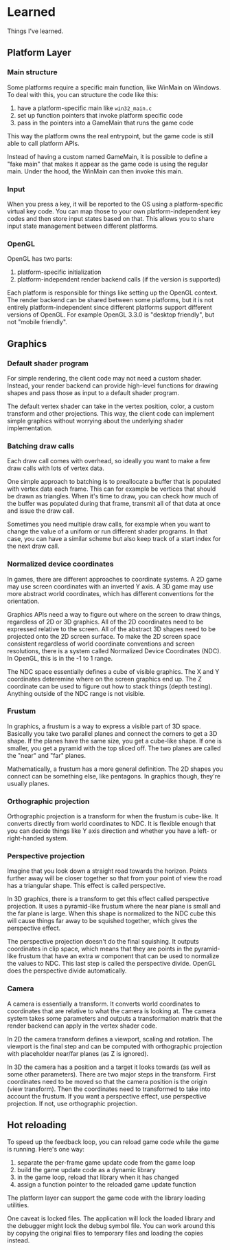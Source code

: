 # Learned

Things I've learned.

## Platform Layer

### Main structure

Some platforms require a specific main function, like WinMain on Windows. To deal with this,
you can structure the code like this:

1. have a platform-specific main like `win32_main.c`
2. set up function pointers that invoke platform specific code
3. pass in the pointers into a GameMain that runs the game code

This way the platform owns the real entrypoint, but the game code is still able to call
platform APIs.

Instead of having a custom named GameMain, it is possible to define a "fake main" that makes it appear
as the game code is using the regular main. Under the hood, the WinMain can then invoke this main.

### Input

When you press a key, it will be reported to the OS using a platform-specific virtual key code.
You can map those to your own platform-independent key codes and then store input states
based on that. This allows you to share input state management between different platforms.

### OpenGL

OpenGL has two parts:

1. platform-specific initialization
2. platform-independent render backend calls (if the version is supported)

Each platform is responsible for things like setting up the OpenGL context. The render backend can be shared between some platforms,
but it is not entirely platform-independent since different platforms support different versions of OpenGL.
For example OpenGL 3.3.0 is "desktop friendly", but not "mobile friendly".

## Graphics

### Default shader program

For simple rendering, the client code may not need a custom shader. Instead, your render backend can provide high-level functions for drawing shapes
and pass those as input to a default shader program.

The default vertex shader can take in the vertex position, color, a custom transform and other projections.
This way, the client code can implement simple graphics without worrying about the underlying shader implementation.

### Batching draw calls

Each draw call comes with overhead, so ideally you want to make a few draw calls with lots of vertex data.

One simple approach to batching is to preallocate a buffer that is populated with vertex data each frame. This can for example
be vertices that should be drawn as triangles. When it's time to draw, you can check how much of the buffer was populated during
that frame, transmit all of that data at once and issue the draw call.

Sometimes you need multiple draw calls, for example when you want to change the value of a uniform or run different shader programs.
In that case, you can have a similar scheme but also keep track of a start index for the next draw call.

### Normalized device coordinates

In games, there are different approaches to coordinate systems. A 2D game may use screen coordinates with an inverted Y axis.
A 3D game may use more abstract world coordinates, which has different conventions for the orientation.

Graphics APIs need a way to figure out where on the screen to draw things, regardless of 2D or 3D graphics.
All of the 2D coordinates need to be expressed relative to the screen. All of the abstract 3D shapes need to be
projected onto the 2D screen surface. To make the 2D screen space consistent regardless of world coordinate conventions
and screen resolutions, there is a system called Normalized Device Coordinates (NDC). In OpenGL, this is in the -1 to 1 range.

The NDC space essentially defines a cube of visible graphics. The X and Y coordinates deteremine where on the screen
graphics end up. The Z coordinate can be used to figure out how to stack things (depth testing). Anything outside of
the NDC range is not visible.

### Frustum

In graphics, a frustum is a way to express a visible part of 3D space. Basically you take two parallel planes and connect the corners
to get a 3D shape. If the planes have the same size, you get a cube-like shape. If one is smaller, you get a pyramid with the top sliced off.
The two planes are called the "near" and "far" planes.

Mathematically, a frustum has a more general definition. The 2D shapes you connect can be something else, like pentagons.
In graphics though, they're usually planes.

### Orthographic projection

Orthographic projection is a transform for when the frustum is cube-like. It converts directly from world coordinates
to NDC. It is flexible enough that you can decide things like Y axis direction and whether you have a left- or right-handed
system.

### Perspective projection

Imagine that you look down a straight road towards the horizon. Points further away will be closer together
so that from your point of view the road has a triangular shape. This effect is called perspective.

In 3D graphics, there is a transform to get this effect called perspective projection. It uses a pyramid-like frustum
where the near plane is small and the far plane is large. When this shape is normalized to the NDC cube this will cause
things far away to be squished together, which gives the perspective effect.

The perspective projection doesn't do the final squishing. It outputs coordinates in clip space, which means that
they are points in the pyramid-like frustum that have an extra w component that can be used to normalize the values to NDC.
This last step is called the perspective divide. OpenGL does the perspective divide automatically.

### Camera

A camera is essentially a transform. It converts world coordinates to coordinates that are relative to what the camera is looking at.
The camera system takes some parameters and outputs a transformation matrix that the render backend can apply in the vertex shader code.

In 2D the camera transform defines a viewport, scaling and rotation. The viewport is the final step and can be computed with orthographic projection with
placeholder near/far planes (as Z is ignored).

In 3D the camera has a position and a target it looks towards (as well as some other parameters). There are two major steps in the transform.
First coordinates need to be moved so that the camera position is the origin (view transform). Then the coordinates need to transformed
to take into account the frustum. If you want a perspective effect, use perspective projection. If not, use orthographic projection.

## Hot reloading

To speed up the feedback loop, you can reload game code while the game is running. Here's one way:
1. separate the per-frame game update code from the game loop
2. build the game update code as a dynamic library
3. in the game loop, reload that library when it has changed
4. assign a function pointer to the reloaded game update function

The platform layer can support the game code with the library loading utilities.

One caveat is locked files. The application will lock the loaded library and the debugger might lock the debug symbol file. You can work around this by copying the original files to temporary files and loading the copies instead.
